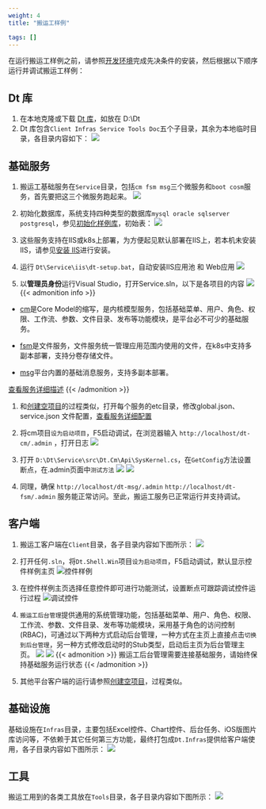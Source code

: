 ```yaml
---
weight: 4
title: "搬运工样例"

tags: []
---
```


在运行搬运工样例之前，请参照[开发环境](/dt-docs/docs/1开始/1开发环境/)完成先决条件的安装，然后根据以下顺序运行并调试搬运工样例：
## Dt 库
1. 在本地克隆或下载 [Dt 库](https://github.com/daoting/dt)，如放在 D:\Dt
1. Dt 库包含`Client Infras Service Tools Doc`五个子目录，其余为本地临时目录，各目录内容如下：
![](1.png)

## 基础服务
1. 搬运工基础服务在`Service`目录，包括`cm fsm msg`三个微服务和`boot cosm`服务，首先要把这三个微服务跑起来。
![](5.png)

1. 初始化数据库，系统支持四种类型的数据库`mysql oracle sqlserver postgresql`，参见[初始化样例库](/dt-docs/docs/1开始/3小试牛刀/#初始化demo库)，初始表：
![](4.png)

1. 这些服务支持在IIS或k8s上部署，为方便起见默认部署在IIS上，若本机未安装IIS，请参见[安装 IIS](/dt-docs/docs/1开始/1开发环境/#安装-iis)进行安装。

1. 运行 `Dt\Service\iis\dt-setup.bat`，自动安装IIS应用池 和 Web应用
![](6.png)

1. 以**管理员身份**运行Visual Studio，打开Service.sln，以下是各项目的内容
![](17.png)
{{< admonition info >}}
* [cm](/dt-docs/docs/2基础/4服务/#内核模型服务cm)是Core Model的缩写，是内核模型服务，包括基础菜单、用户、角色、权限、工作流、参数、文件目录、发布等功能模块，是平台必不可少的基础服务。

* [fsm](/dt-docs/docs/2基础/4服务/#文件服务fsm)是文件服务，文件服务统一管理应用范围内使用的文件，在k8s中支持多副本部署，支持分卷存储文件。

* [msg](/dt-docs/docs/2基础/4服务/#消息服务msg)平台内置的基础消息服务，支持多副本部署。

[查看服务详细描述](/dt-docs/docs/2基础/4服务/)
{{< /admonition >}}

1. 和[创建空项目](/dt-docs/docs/1开始/2创建项目/#初始化配置)的过程类似，打开每个服务的etc目录，修改global.json、service.json 文件配置，[查看服务详细配置](/dt-docs/docs/2基础/4服务/#服务配置)

1. 将cm项目`设为启动项目`，F5启动调试，在浏览器输入 `http://localhost/dt-cm/.admin` ，打开日志
![](7.png)

1. 打开 `D:\Dt\Service\src\Dt.Cm\Api\SysKernel.cs`，在`GetConfig`方法设置断点，在.admin页面中`测试方法`
![](8.png)
![](9.png)

1. 同理，确保 `http://localhost/dt-msg/.admin`  `http://localhost/dt-fsm/.admin` 服务能正常访问。至此，搬运工服务已正常运行并支持调试。

## 客户端
1. 搬运工客户端在`Client`目录，各子目录内容如下图所示：
![](10.png)

1. 打开任何`.sln`，将`Dt.Shell.Win`项目`设为启动项目`，F5启动调试，默认显示控件样例主页
![](11.png "控件样例")

1. 在控件样例主页选择任意控件即可进行功能测试，设置断点可跟踪调试控件运行过程
![](12.png "调试控件")

1. `搬运工后台管理`提供通用的系统管理功能，包括基础菜单、用户、角色、权限、工作流、参数、文件目录、发布等功能模块，采用基于角色的访问控制(RBAC)，可通过以下两种方式启动后台管理，一种方式在主页上直接点击`切换到后台管理`，另一种方式修改启动时的Stub类型，启动后主页为后台管理主页。
![](13.png)
![](14.png)
{{< admonition >}}
搬运工后台管理需要连接基础服务，请始终保持基础服务运行状态
{{< /admonition >}}

1. 其他平台客户端的运行请参照[创建空项目](/dt-docs/docs/1开始/2创建项目//#运行-android-app)，过程类似。

## 基础设施
基础设施在`Infras`目录，主要包括Excel控件、Chart控件、后台任务、iOS版图片库访问等，不依赖于其它任何第三方功能，最终打包成`Dt.Infras`提供给客户端使用，各子目录内容如下图所示：
![](15.png)

## 工具
搬运工用到的各类工具放在`Tools`目录，各子目录内容如下图所示：
![](16.png)